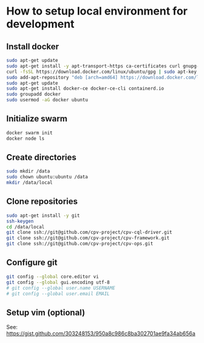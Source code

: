# How to setup local environment for development

## Install docker

``` sh
sudo apt-get update
sudo apt-get install -y apt-transport-https ca-certificates curl gnupg-agent software-properties-common
curl -fsSL https://download.docker.com/linux/ubuntu/gpg | sudo apt-key add -
sudo add-apt-repository "deb [arch=amd64] https://download.docker.com/linux/ubuntu $(lsb_release -cs) stable"
sudo apt-get update
sudo apt-get install docker-ce docker-ce-cli containerd.io
sudo groupadd docker
sudo usermod -aG docker ubuntu
```

## Initialize swarm

``` sh
docker swarm init
docker node ls
```

## Create directories

``` sh
sudo mkdir /data
sudo chown ubuntu:ubuntu /data
mkdir /data/local
```

## Clone repositories

``` sh
sudo apt-get install -y git
ssh-keygen
cd /data/local
git clone ssh://git@github.com/cpv-project/cpv-cql-driver.git
git clone ssh://git@github.com/cpv-project/cpv-framework.git
git clone ssh://git@github.com/cpv-project/cpv-ops.git
```

## Configure git

``` sh
git config --global core.editor vi
git config --global gui.encoding utf-8
# git config --global user.name USERNAME
# git config --global user.email EMAIL
```

## Setup vim (optional)

See: https://gist.github.com/303248153/950a8c986c8ba302701ae9fa34ab656a
